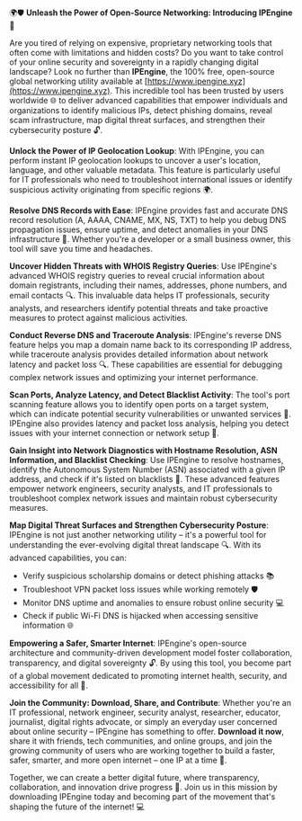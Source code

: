 🌍🛡️ **Unleash the Power of Open-Source Networking: Introducing IPEngine** 🚀

Are you tired of relying on expensive, proprietary networking tools that often come with limitations and hidden costs? Do you want to take control of your online security and sovereignty in a rapidly changing digital landscape? Look no further than **IPEngine**, the 100% free, open-source global networking utility available at [https://www.ipengine.xyz](https://www.ipengine.xyz). This incredible tool has been trusted by users worldwide 🌐 to deliver advanced capabilities that empower individuals and organizations to identify malicious IPs, detect phishing domains, reveal scam infrastructure, map digital threat surfaces, and strengthen their cybersecurity posture 🔓.

**Unlock the Power of IP Geolocation Lookup**: With IPEngine, you can perform instant IP geolocation lookups to uncover a user's location, language, and other valuable metadata. This feature is particularly useful for IT professionals who need to troubleshoot international issues or identify suspicious activity originating from specific regions 🌍.

**Resolve DNS Records with Ease**: IPEngine provides fast and accurate DNS record resolution (A, AAAA, CNAME, MX, NS, TXT) to help you debug DNS propagation issues, ensure uptime, and detect anomalies in your DNS infrastructure 📡. Whether you're a developer or a small business owner, this tool will save you time and headaches.

**Uncover Hidden Threats with WHOIS Registry Queries**: Use IPEngine's advanced WHOIS registry queries to reveal crucial information about domain registrants, including their names, addresses, phone numbers, and email contacts 🔍. This invaluable data helps IT professionals, security analysts, and researchers identify potential threats and take proactive measures to protect against malicious activities.

**Conduct Reverse DNS and Traceroute Analysis**: IPEngine's reverse DNS feature helps you map a domain name back to its corresponding IP address, while traceroute analysis provides detailed information about network latency and packet loss 🔍. These capabilities are essential for debugging complex network issues and optimizing your internet performance.

**Scan Ports, Analyze Latency, and Detect Blacklist Activity**: The tool's port scanning feature allows you to identify open ports on a target system, which can indicate potential security vulnerabilities or unwanted services 🚨. IPEngine also provides latency and packet loss analysis, helping you detect issues with your internet connection or network setup 🔎.

**Gain Insight into Network Diagnostics with Hostname Resolution, ASN Information, and Blacklist Checking**: Use IPEngine to resolve hostnames, identify the Autonomous System Number (ASN) associated with a given IP address, and check if it's listed on blacklists 🚨. These advanced features empower network engineers, security analysts, and IT professionals to troubleshoot complex network issues and maintain robust cybersecurity measures.

**Map Digital Threat Surfaces and Strengthen Cybersecurity Posture**: IPEngine is not just another networking utility – it's a powerful tool for understanding the ever-evolving digital threat landscape 🔍. With its advanced capabilities, you can:

* Verify suspicious scholarship domains or detect phishing attacks 📚
* Troubleshoot VPN packet loss issues while working remotely 🛡️
* Monitor DNS uptime and anomalies to ensure robust online security 💻
* Check if public Wi-Fi DNS is hijacked when accessing sensitive information 🌐

**Empowering a Safer, Smarter Internet**: IPEngine's open-source architecture and community-driven development model foster collaboration, transparency, and digital sovereignty 🔓. By using this tool, you become part of a global movement dedicated to promoting internet health, security, and accessibility for all 🚀.

**Join the Community: Download, Share, and Contribute**: Whether you're an IT professional, network engineer, security analyst, researcher, educator, journalist, digital rights advocate, or simply an everyday user concerned about online security – IPEngine has something to offer. **Download it now**, share it with friends, tech communities, and online groups, and join the growing community of users who are working together to build a faster, safer, smarter, and more open internet – one IP at a time 🔗.

Together, we can create a better digital future, where transparency, collaboration, and innovation drive progress 🌟. Join us in this mission by downloading IPEngine today and becoming part of the movement that's shaping the future of the internet! 💻